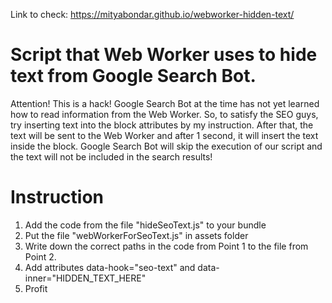 Link to check: https://mityabondar.github.io/webworker-hidden-text/

# Script that Web Worker uses to hide text from Google Search Bot.

Attention! This is a hack!
Google Search Bot at the time has not yet learned how to read information from the Web Worker.
So, to satisfy the SEO guys, try inserting text into the block attributes by my instruction.
After that, the text will be sent to the Web Worker and after 1 second, it will insert the text inside the block.
Google Search Bot will skip the execution of our script and the text will not be included in the search results!

# Instruction

1. Add the code from the file "hideSeoText.js" to your bundle
2. Put the file "webWorkerForSeoText.js" in assets folder
3. Write down the correct paths in the code from Point 1 to the file from Point 2.
4. Add attributes data-hook="seo-text" and data-inner="HIDDEN_TEXT_HERE"
5. Profit
